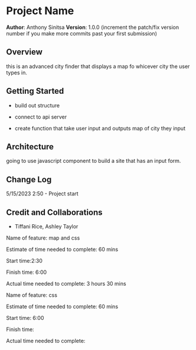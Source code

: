 # Project Name

**Author**: Anthony Sinitsa
**Version**: 1.0.0 (increment the patch/fix version number if you make more commits past your first submission)

## Overview

this is an advanced city finder that displays a map fo whicever city the user types in.

## Getting Started

- build out structure

- connect to api server

- create function that take user input and outputs map of city they input

## Architecture

going to use javascript component to build a site that has an input form. 

## Change Log

5/15/2023 2:50 - Project start

## Credit and Collaborations

- Tiffani Rice, Ashley Taylor

Name of feature: map and css

Estimate of time needed to complete: 60 mins

Start time:2:30

Finish time: 6:00

Actual time needed to complete: 3 hours 30 mins

Name of feature: css

Estimate of time needed to complete: 60 mins

Start time: 6:00

Finish time:

Actual time needed to complete: 
